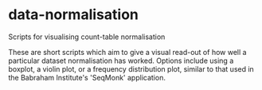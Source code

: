 # data-normalisation
Scripts for visualising count-table normalisation

These are short scripts which aim to give a visual read-out of how well a particular dataset normalisation has worked.  Options include using a boxplot, a violin plot, or a frequency distribution plot, similar to that used in the Babraham Institute's 'SeqMonk' application.
